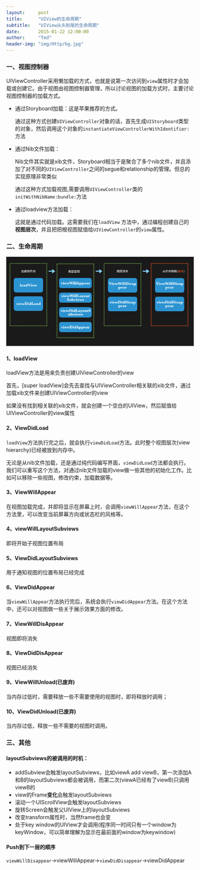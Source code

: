 ```yaml
---
layout:     post
title:      "UIView的生命周期"
subtitle:   "UIView从头到尾的生命周期"
date:       2015-01-22 12:00:00
author:     "Ted"
header-img: "img/Http/bg.jpg"
---
```


### 一、视图控制器

UIViewController采用懒加载的方式，也就是说第一次访问到`view`属性时才会加载或创建它。由于视图由视图控制器管理，所以讨论视图的加载方式时，主要讨论视图控制器的加载方式。

- 通过Storyboard加载：这是苹果推荐的方式。

  通过这种方式创建`UIViewController`对象的话，首先生成`UIStoryboard`类型的对象，然后调用这个对象的`instantiateViewControllerWithIdentifier:`方法

- 通过Nib文件加载：

  Nib文件其实就是xib文件，Storyboard相当于是聚合了多个nib文件，并且添加了对不同的`UIViewController`之间的segue和relationship的管理。但总的实现原理非常类似

  通过这种方式加载视图,需要调用`UIViewController`类的`initWithNibName:bundle:`方法

- 通过loadview方法加载：

  这就是通过代码加载。这需要我们在`loadView` 方法中，通过编程创建自己的**视图层次**，并且把把根视图赋值给`UIViewController`的`view`属性。

### 二、生命周期

![](/img/Simple_1/01.png)

#### 1、loadView

loadView方法是用来负责创建UIViewController的view

首先，[super loadView]会先去查找与UIViewController相关联的xib文件，通过加载xib文件来创建UIViewController的view

如果没有找到相关联的xib文件，就会创建一个空白的UIView，然后赋值给UIViewController的view属性

#### 2、ViewDidLoad

`loadView`方法执行完之后，就会执行`viewDidLoad`方法。此时整个视图层次(view hierarchy)已经被放到内存中。

无论是从nib文件加载，还是通过纯代码编写界面，`viewDidLoad`方法都会执行。我们可以重写这个方法，对通过nib文件加载的view做一些其他的初始化工作。比如可以移除一些视图，修改约束，加载数据等。

#### 3、ViewWillAppear

在视图加载完成，并即将显示在屏幕上时，会调用`viewWillAppear`方法，在这个方法里，可以改变当前屏幕方向或状态栏的风格等。

#### 4、viewWillLayoutSubviews

即将开始子视图位置布局

#### 5、ViewDidLayoutSubviews

用于通知视图的位置布局已经完成

#### 6、ViewDidAppear

当`viewWillAppear`方法执行完后，系统会执行`viewDidAppear`方法。在这个方法中，还可以对视图做一些关于展示效果方面的修改。

#### 7、ViewWillDisAppear

视图即将消失

#### 8、ViewDidDisAppear

视图已经消失

#### 9、ViewWillUnload(已废弃)

当内存过低时，需要释放一些不需要使用的视图时，即将释放时调用；

#### 10、ViewDidUnload(已废弃)

当内存过低，释放一些不需要的视图时调用。

### 三、其他

#### layoutSubviews的被调用的时机：

- addSubview会触发layoutSubviews，比如viewA add viewB，第一次添加A和B的layoutSubviews都会被调用，而第二次(viewA已经有了viewB)只调用viewB的
- view的Frame**变化**会触发layoutSubviews
- 滚动一个UIScrollView会触发layoutSubviews
- 旋转Screen会触发父UIView上的layoutSubviews
- 改变transform属性时，当然frame也会变
- 处于key window的UIView才会调用(程序同一时间只有一个window为keyWindow，可以简单理解为显示在最前面的window为keywindow)

#### Push到下一层的顺序

`viewWillDisappear`->viewWillAppear->`viewDidDisappear`->viewDidAppear